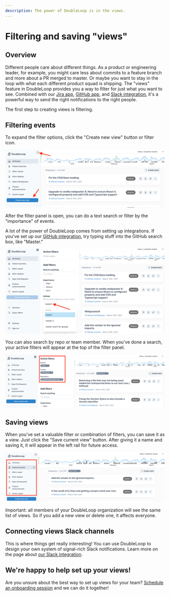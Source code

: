 ```yaml
---
description: The power of DoubleLoop is in the views.
---
```


# Filtering and saving "views"

## Overview

Different people care about different things. As a product or engineering leader, for example, you might care less about commits to a feature branch and more about a PR merged to master. Or maybe you want to stay in the loop with what each different product squad is shipping. The "views" feature in DoubleLoop provides you a way to filter for just what you want to see. Combined with our [Jira app](build/our-jira-app.md), [GitHub app](build/github-setup-instructions.md), and [Slack integration](slack-setup.md), it's a powerful way to send the right notifications to the right people.

The first step to creating views is filtering.

## Filtering events

To expand the filter options, click the "Create new view" button or filter icon.

![How to expand the filter options](<.gitbook/assets/Screen Shot 2021-03-11 at 10.40.18 AM.png>)

After the filter panel is open, you can do a text search or filter by the "importance" of events.

A lot of the power of DoubleLoop comes from setting up integrations. If you've set up our [GitHub integration](build/github-setup-instructions.md), try typing stuff into the GitHub search box, like "Master."

![Example: Searching for events in your master branch](<.gitbook/assets/Screen Shot 2021-03-11 at 10.48.04 AM (1).png>)

You can also search by repo or team member. When you've done a search, your active filters will appear at the top of the filter panel.

![Active filter options](<.gitbook/assets/Screen Shot 2021-03-11 at 10.56.03 AM.png>)

## Saving views

When you've set a valuable filter or combination of filters, you can save it as a view. Just click the "Save current view" button. After giving it a name and saving it, it will appear in the left rail for future access.

![The list of views](<.gitbook/assets/Screen Shot 2021-03-11 at 2.25.52 PM.png>)

Important: all members of your DoubleLoop organization will see the same list of views. So if you add a new view or delete one, it affects everyone.

## Connecting views Slack channels

This is where things get really interesting! You can use DoubleLoop to design your own system of signal-rich Slack notifications. Learn more on the page about [our Slack integration](slack-setup.md).

## We're happy to help set up your views!

Are you unsure about the best way to set up views for your team? [Schedule an onboarding session](https://calendly.com/doubleloop/onboarding) and we can do it together!
